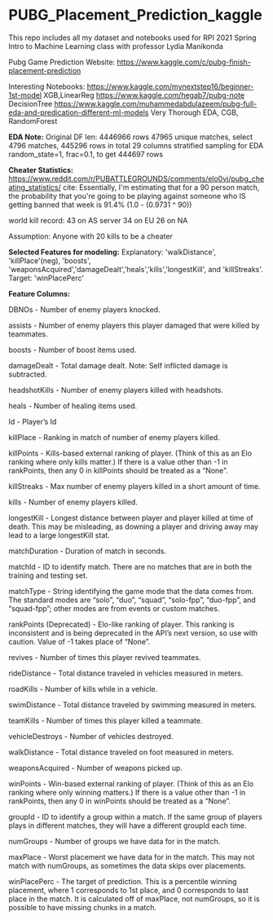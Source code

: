 # PUBG_Placement_Prediction_kaggle
 This repo includes all my dataset and notebooks used for RPI 2021 Spring Intro to Machine Learning class with professor Lydia Manikonda

Pubg Game Prediction
Website: https://www.kaggle.com/c/pubg-finish-placement-prediction

Interesting Notebooks:
https://www.kaggle.com/mynextstep16/beginner-1st-model    XGB,LinearReg
https://www.kaggle.com/hegab7/pubg-note       DecisionTree
https://www.kaggle.com/muhammedabdulazeem/pubg-full-eda-and-predication-different-ml-models				Very Thorough EDA, CGB, RandomForest



**EDA Note:**
Original DF len: 4446966 rows
47965 unique matches, select 4796 matches, 445296 rows in total
29 columns
stratified sampling for EDA random_state=1, frac=0.1, to get 444697 rows

**Cheater Statistics:**
https://www.reddit.com/r/PUBATTLEGROUNDS/comments/elo0vj/pubg_cheating_statistics/
cite:
Essentially, I'm estimating that for a 90 person match, the probability that you're going to be playing against someone who IS getting banned that week is 91.4% (1.0 - (0.9731 ^ 90))

world kill record: 
43 on AS server
34 on EU
26 on NA

Assumption: Anyone with 20 kills to be a cheater

**Selected Features for modeling:**
Explanatory: 'walkDistance', 'killPlace'(neg), 'boosts', 'weaponsAcquired','damageDealt','heals','kills','longestKill', and 'killStreaks'.
Target: 'winPlacePerc'

**Feature Columns:**

DBNOs - Number of enemy players knocked.

assists - Number of enemy players this player damaged that were killed by teammates.

boosts - Number of boost items used.

damageDealt - Total damage dealt. Note: Self inflicted damage is subtracted.

headshotKills - Number of enemy players killed with headshots.

heals - Number of healing items used.

Id - Player’s Id

killPlace - Ranking in match of number of enemy players killed.

killPoints - Kills-based external ranking of player. (Think of this as an Elo ranking where only kills matter.) If there is a value other than -1 in rankPoints, 
then any 0 in killPoints should be treated as a “None”.

killStreaks - Max number of enemy players killed in a short amount of time.

kills - Number of enemy players killed.

longestKill - Longest distance between player and player killed at time of death. This may be misleading, as downing a player and driving away may lead to a 
large longestKill stat.

matchDuration - Duration of match in seconds.

matchId - ID to identify match. There are no matches that are in both the training and testing set.

matchType - String identifying the game mode that the data comes from. The standard modes are “solo”, “duo”, “squad”, “solo-fpp”, “duo-fpp”, and “squad-fpp”; 
other modes are from events or custom matches.

rankPoints (Deprecated) - Elo-like ranking of player. This ranking is inconsistent and is being deprecated in the API’s next version, so use with caution. Value of -1 takes 
place of “None”.

revives - Number of times this player revived teammates.

rideDistance - Total distance traveled in vehicles measured in meters.

roadKills - Number of kills while in a vehicle.

swimDistance - Total distance traveled by swimming measured in meters.

teamKills - Number of times this player killed a teammate.

vehicleDestroys - Number of vehicles destroyed.

walkDistance - Total distance traveled on foot measured in meters.

weaponsAcquired - Number of weapons picked up.

winPoints - Win-based external ranking of player. (Think of this as an Elo ranking where only winning matters.) If there is a value other than -1 in rankPoints, 
then any 0 in winPoints should be treated as a “None”.

groupId - ID to identify a group within a match. If the same group of players plays in different matches, they will have a different groupId each time.

numGroups - Number of groups we have data for in the match.

maxPlace - Worst placement we have data for in the match. This may not match with numGroups, as sometimes the data skips over placements.

winPlacePerc - The target of prediction. This is a percentile winning placement, where 1 corresponds to 1st place, and 0 corresponds to last place in the match. 
It is calculated off of maxPlace, not numGroups, so it is possible to have missing chunks in a match.
